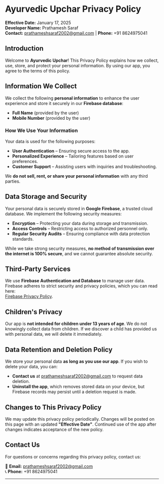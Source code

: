 # Ayurvedic Upchar Privacy Policy  

**Effective Date:** January 17, 2025  
**Developer Name:** Prathamesh Saraf  
**Contact:** [prathameshsaraf2002@gmail.com](mailto:prathameshsaraf2002@gmail.com) | **Phone:** +91 8624975041  

## Introduction  

Welcome to **Ayurvedic Upchar**! This Privacy Policy explains how we collect, use, store, and protect your personal information. By using our app, you agree to the terms of this policy.  

## Information We Collect  

We collect the following **personal information** to enhance the user experience and store it securely in our **Firebase database**:  

- **Full Name** (provided by the user)  
- **Mobile Number** (provided by the user)  

### How We Use Your Information  

Your data is used for the following purposes:  

- **User Authentication** – Ensuring secure access to the app.  
- **Personalized Experience** – Tailoring features based on user preferences.  
- **Customer Support** – Assisting users with inquiries and troubleshooting.  

We **do not sell, rent, or share your personal information** with any third parties.  

## Data Storage and Security  

Your personal data is securely stored in **Google Firebase**, a trusted cloud database. We implement the following security measures:  

- **Encryption** – Protecting your data during storage and transmission.  
- **Access Controls** – Restricting access to authorized personnel only.  
- **Regular Security Audits** – Ensuring compliance with data protection standards.  

While we take strong security measures, **no method of transmission over the internet is 100% secure**, and we cannot guarantee absolute security.  

## Third-Party Services  

We use **Firebase Authentication and Database** to manage user data. Firebase adheres to strict security and privacy policies, which you can read here:  
[Firebase Privacy Policy](https://firebase.google.com/support/privacy).  

## Children's Privacy  

Our app is **not intended for children under 13 years of age**. We do not knowingly collect data from children. If we discover a child has provided us with personal data, we will delete it immediately.  

## Data Retention and Deletion Policy  

We store your personal data **as long as you use our app**. If you wish to delete your data, you can:  

- **Contact us** at [prathameshsaraf2002@gmail.com](mailto:prathameshsaraf2002@gmail.com) to request data deletion.  
- **Uninstall the app**, which removes stored data on your device, but Firebase records may persist until a deletion request is made.  

## Changes to This Privacy Policy  

We may update this privacy policy periodically. Changes will be posted on this page with an updated **"Effective Date"**. Continued use of the app after changes indicates acceptance of the new policy.  

## Contact Us  

For questions or concerns regarding this privacy policy, contact us:  

📧 **Email:** [prathameshsaraf2002@gmail.com](mailto:prathameshsaraf2002@gmail.com)  
📞 **Phone:** +91 8624975041  

---

  
